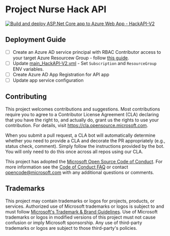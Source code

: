 # Project Nurse Hack API

[![Build and deploy ASP.Net Core app to Azure Web App - HackAPI-V2](https://github.com/microsoft/NurseHackAPIs/actions/workflows/main_HackAPI-V2.yml/badge.svg?branch=main)](https://github.com/microsoft/NurseHackAPIs/actions/workflows/main_HackAPI-V2.yml)

## Deployment Guide
- [ ] Create an Azure AD service principal with RBAC Contributor access to your target Azure Resourcew Group - follow [this guide](https://docs.microsoft.com/en-us/azure/app-service/deploy-github-actions?tabs=userlevel#tabpanel_1_userlevel).
- [ ] Update [main_HackAPI-V2.yml](./.github/workflows/main_HackAPI-V2.yml) - Set `Subscription` and `ResourceGroup` ENV variables.
- [ ] Create Azure AD App Registration for API app
- [ ] Update app service configuration

## Contributing

This project welcomes contributions and suggestions.  Most contributions require you to agree to a
Contributor License Agreement (CLA) declaring that you have the right to, and actually do, grant us
the rights to use your contribution. For details, visit https://cla.opensource.microsoft.com.

When you submit a pull request, a CLA bot will automatically determine whether you need to provide
a CLA and decorate the PR appropriately (e.g., status check, comment). Simply follow the instructions
provided by the bot. You will only need to do this once across all repos using our CLA.

This project has adopted the [Microsoft Open Source Code of Conduct](https://opensource.microsoft.com/codeofconduct/).
For more information see the [Code of Conduct FAQ](https://opensource.microsoft.com/codeofconduct/faq/) or
contact [opencode@microsoft.com](mailto:opencode@microsoft.com) with any additional questions or comments.

## Trademarks

This project may contain trademarks or logos for projects, products, or services. Authorized use of Microsoft 
trademarks or logos is subject to and must follow 
[Microsoft's Trademark & Brand Guidelines](https://www.microsoft.com/en-us/legal/intellectualproperty/trademarks/usage/general).
Use of Microsoft trademarks or logos in modified versions of this project must not cause confusion or imply Microsoft sponsorship.
Any use of third-party trademarks or logos are subject to those third-party's policies.
